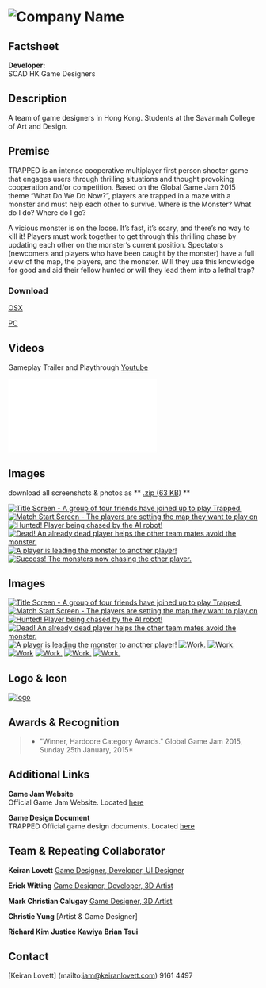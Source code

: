 # ![Company Name](assets/images/header.png)

## Factsheet

**Developer:**  
SCAD HK Game Designers

## Description

A team of game designers in Hong Kong. Students at the Savannah College of Art and Design.

## Premise

TRAPPED is an intense cooperative multiplayer first person shooter game that engages users through thrilling situations and thought provoking cooperation and/or competition. Based on the Global Game Jam 2015 theme “What Do We Do Now?”, players are trapped in a maze with a monster and must help each other to survive. Where is the Monster? What do I do? Where do I go?

A vicious monster is on the loose. It’s fast, it’s scary, and there’s no way to kill it! Players must work together to get through this thrilling chase by updating each other on the monster’s current position. Spectators (newcomers and players who have been caught by the monster) have a full view of the map, the players, and the monster. Will they use this knowledge for good and aid their fellow hunted or will they lead them into a lethal trap?

### Download

[OSX](https://github.com/keiranlovett/GGJ-2015/releases/download/1/Trapped_Mac.zip)

[PC](https://github.com/keiranlovett/GGJ-2015/releases/download/1/Trapped_PC.zip)

## Videos

Gameplay Trailer and Playthrough [Youtube](https://www.youtube.com/watch?v=tN-8sHX5130&feature=youtu.be "Trapped Trailer 1")


<iframe src="//www.youtube.com/embed/tN-8sHX5130" frameborder="0" allowfullscreen></iframe>

## Images

download all screenshots & photos as ** [.zip (63 KB)](assets/images/images_gameplay.zip "Images zip") **

[![Title Screen - A group of four friends have joined up to play Trapped.](assets/images/game_image_01.png)](assets/images/game_image_01.png)
[![Match Start Screen - The players are setting the map they want to play on](assets/images/game_image_02.png)](assets/images/game_image_02.png)
[![Hunted! Player being chased by the AI robot!](assets/images/game_image_03.png)](assets/images/game_image_03.png)
[![Dead! An already dead player helps the other team mates avoid the monster.](assets/images/game_image_04.png)](assets/images/image_04.png)
[![A player is leading the monster to another player!](assets/images/game_image_05.png)](assets/images/game_image_06.png)
[![Success! The monsters now chasing the other player.](assets/images/game_image_06.png)](assets/images/game_image_06.png)


## Images

[![Title Screen - A group of four friends have joined up to play Trapped.](assets/images/production_image_01.jpg)](assets/images/production_image_01.jpg)
[![Match Start Screen - The players are setting the map they want to play on](assets/images/production_image_02.jpg)](assets/images/production_image_02.jpg)
[![Hunted! Player being chased by the AI robot!](assets/images/production_image_03.jpg)](assets/images/production_image_03.jpg)
[![Dead! An already dead player helps the other team mates avoid the monster.](assets/images/production_image_04.jpg)](assets/images/production_image_04.jpg)
[![A player is leading the monster to another player!](assets/images/production_image_05.jpg)](assets/images/production_image_05.jpg)
[![Work.](assets/images/production_image_07.png)](assets/images/production_image_07.png)
[![Work.](assets/images/production_image_08.png)](assets/images/production_image_08.png)
[![Work](assets/images/production_image_09.png)](assets/images/production_image_09.png)
[![Work.](assets/images/production_image_10.png)](assets/images/production_image_10.png)
[![Work.](assets/images/production_image_11.png)](assets/images/production_image_11.png)
[![Work.](assets/images/production_image_12.jpg)](assets/images/production_image_12.jpg)

## Logo & Icon

[![logo](assets/images/logo.png)](assets/images/logo.png "Logo")

## Awards & Recognition

> * "Winner, Hardcore Category Awards." Global Game Jam 2015, Sunday 25th January, 2015*

## Additional Links

**Game Jam Website**  
Official Game Jam Website. Located [here](http://globalgamejam.org/2015/games/trapped-0)

**Game Design Document**  
TRAPPED Official game design documents. Located [here](https://docs.google.com/document/d/1-ZcV4q8aVMHoK2bgoPf1ir2cb5mUK7Pd2Wk8Sy2BroY/pub)

## Team & Repeating Collaborator

**Keiran Lovett**
[Game Designer, Developer, UI Designer](http://keiran.me/?ggj2015)

**Erick Witting** 
[Game Designer, Developer, 3D Artist](http://blog.erickwitting.me/)

**Mark Christian Calugay**
[Game Designer, 3D Artist](http://about.me/mcalugay)

**Christie Yung**
[Artist & Game Designer]

**Richard Kim**
**Justice Kawiya**
**Brian Tsui**

## Contact

[Keiran Lovett] (mailto:iam@keiranlovett.com)
9161 4497

<!--- =====================================================================  -->
<!--- Referenced links -->

[homepage]: http://keiranlovett.com "Keiran Lovett"

[contact]: mailto:iam@keiranlovett.com

<!--- Social -->


<!--- Projects  -->

